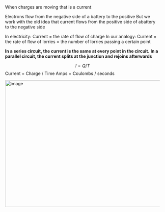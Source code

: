 When charges are moving that is a current

Electrons flow from the negative side of a battery to the positive
But we work with the old idea that current flows from the positive side of abattery to the negative side

In electricity:
  Current = the rate of flow of charge
In our analogy:
  Current =  the rate of flow of lorries = the number of lorries passing a certain point

**In a series circuit, the current is the same at every point in the circuit.**
**In a parallel circuit, the current splits at the junction and rejoins afterwards**

$$I = Q/T$$
Current = Charge / Time
Amps = Coulombs / seconds



<img width="600" height="414" alt="image" src="https://github.com/user-attachments/assets/c7c2b882-e437-47f2-8651-8ca8abb45ed1" />
